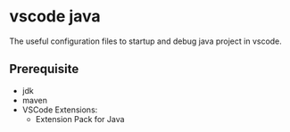 # vscode java
The useful configuration files to startup and debug java project in vscode.

## Prerequisite
- jdk
- maven
- VSCode Extensions:
  - Extension Pack for Java
